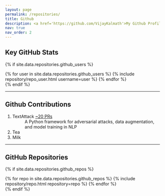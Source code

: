 ```yaml
---
layout: page
permalink: /repositories/
title: Github
description: <a href='https://github.com/VijayKalmath'>My Github Profile</a>  
nav: true
nav_order: 2
---
```


## Key GitHub Stats

{% if site.data.repositories.github_users %}
<div class="repositories d-flex flex-wrap flex-md-row flex-column justify-content-between align-items-center">
  {% for user in site.data.repositories.github_users %}
    {% include repository/repo_user.html username=user %}
  {% endfor %}
</div>
{% endif %}

---

## Github Contributions 

<div class="repositories d-flex flex-wrap flex-md-row flex-column justify-content-between align-items-center">
  <div class="repo p-2 text-center">
      <ol>
      <li>TextAttack <a href='https://github.com/QData/TextAttack/pulls?q=is%3Apr+author%3AVijayKalmath+'> ~20 PRs </a> </li>
        <dd>A Python framework for adversarial attacks, data augmentation, and model training in NLP</dd>
      <li>Tea</li>
      <li>Milk</li>
    </ol>  

  </div>
</div>

---

## GitHub Repositories

{% if site.data.repositories.github_repos %}
<div class="repositories d-flex flex-wrap flex-md-row flex-column justify-content-between align-items-center">
  {% for repo in site.data.repositories.github_repos %}
    {% include repository/repo.html repository=repo %}
  {% endfor %}
</div>
{% endif %}
